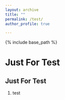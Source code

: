 ```yaml
---
layout: archive
title: ""
permalink: /test/
author_profile: true

---
```


{% include base_path %}


Just For Test
===

Just For Test
---
1.	test


